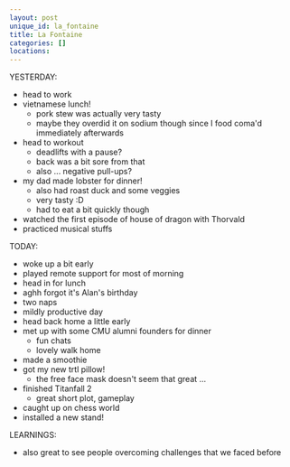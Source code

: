 ```yaml
---
layout: post
unique_id: la_fontaine
title: La Fontaine
categories: []
locations: 
---
```


YESTERDAY:
* head to work
* vietnamese lunch!
  * pork stew was actually very tasty
  * maybe they overdid it on sodium though since I food coma'd immediately afterwards
* head to workout
  * deadlifts with a pause?
  * back was a bit sore from that
  * also ... negative pull-ups?
* my dad made lobster for dinner!
  * also had roast duck and some veggies
  * very tasty :D
  * had to eat a bit quickly though
* watched the first episode of house of dragon with Thorvald
* practiced musical stuffs

TODAY:
* woke up a bit early
* played remote support for most of morning
* head in for lunch
* aghh forgot it's Alan's birthday
* two naps
* mildly productive day
* head back home a little early
* met up with some CMU alumni founders for dinner
  * fun chats
  * lovely walk home
* made a smoothie
* got my new trtl pillow!
  * the free face mask doesn't seem that great ...
* finished Titanfall 2
  * great short plot, gameplay
* caught up on chess world
* installed a new stand!

LEARNINGS:
* also great to see people overcoming challenges that we faced before
